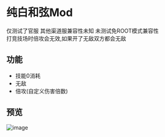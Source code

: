 # 纯白和弦Mod
仅测试了官服 其他渠道服兼容性未知 未测试免ROOT模式兼容性  
打竞技场时倍攻会无效,如果开了无敌双方都会无敌 

## 功能
* 技能0消耗
* 无敌
* 倍攻(自定义伤害倍数)

## 预览
![image](https://ads-video-qn.xiaohongshu.com/recruit/58da212066fa943cd4a8df981d470903674839c9)
